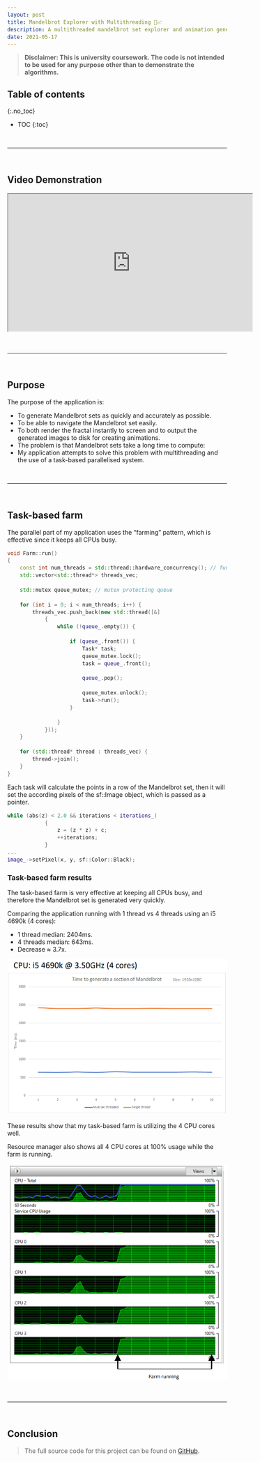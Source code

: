 ```yaml
---
layout: post
title: Mandelbrot Explorer with Multithreading 🎇📈
description: A multithreaded mandelbrot set explorer and animation generator | C++ / SFML
date: 2021-05-17
---
```


>**Disclaimer: This is university coursework. The code is not intended to be used for any purpose other than to demonstrate the algorithms.**

## Table of contents
{:.no_toc}
* TOC
{:toc}

&nbsp;

***

&nbsp;

## Video Demonstration
<iframe width="560" height="315" src="https://www.youtube.com/embed/VWcVVKOz7Hg" title="YouTube video player" frameborder="1" allowfullscreen></iframe>

&nbsp;

***

&nbsp;

## Purpose

The purpose of the application is:
- To generate Mandelbrot sets as quickly and accurately as possible.
- To be able to navigate the Mandelbrot set easily.
- To both render the fractal instantly to screen and to output the generated images to disk for creating animations.
- The problem is that Mandelbrot sets take a long time to compute:
- My application attempts to solve this problem with multithreading and the use of a task-based parallelised system.

&nbsp;

***

&nbsp;

## Task-based farm

The parallel part of my application uses the “farming” pattern, which is effective since it keeps all CPUs busy.

~~~cpp
void Farm::run()
{
	const int num_threads = std::thread::hardware_concurrency(); // function returns num of CPUs
	std::vector<std::thread*> threads_vec;

	std::mutex queue_mutex; // mutex protecting queue

	for (int i = 0; i < num_threads; i++) {
		threads_vec.push_back(new std::thread([&]
			{
				while (!queue_.empty()) {

					if (queue_.front()) {
						Task* task;
						queue_mutex.lock();
						task = queue_.front();

						queue_.pop();

						queue_mutex.unlock();
						task->run();
					}
					
				}
			}));
	}

	for (std::thread* thread : threads_vec) {
		thread->join();
	}
}
~~~

Each task will calculate the points in a row of the Mandelbrot set, then it will set the according pixels of the sf::Image object, which is passed as a pointer.

~~~cpp
while (abs(z) < 2.0 && iterations < iterations_)
			{
				z = (z * z) + c;
				++iterations;
			}
...
image_->setPixel(x, y, sf::Color::Black);
~~~

### Task-based farm results

The task-based farm is very effective at keeping all CPUs busy, and therefore the Mandelbrot set is generated very quickly.

Comparing the application running with 1 thread vs 4 threads using an i5 4690k (4 cores):

- 1 thread median: 2404ms.
- 4 threads median: 643ms.
- Decrease ≈ 3.7x.

[![UI](/assets/images/mandelbrot/graph.png)](/assets/images/mandelbrot/graph.png)

These results show that my task-based farm is utilizing the 4 CPU cores well.

Resource manager also shows all 4 CPU cores at 100% usage while the farm is running.

[![UI](/assets/images/mandelbrot/resource-manager.png)](/assets/images/mandelbrot/resource-manager.png)

&nbsp;

***

&nbsp;

## Conclusion

> The full source code for this project can be found on [GitHub](https://github.com/laurence-dorman/Mandelbrot-SFML).